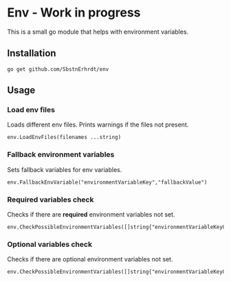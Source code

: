 # Env - Work in progress

This is a small go module that helps with environment variables.

## Installation
```
go get github.com/SbstnErhrdt/env
```

## Usage

### Load env files
Loads different env files. Prints warnings if the files not present. 
```
env.LoadEnvFiles(filenames ...string)
```

### Fallback environment variables
Sets fallback variables for env variables. 
```
env.FallbackEnvVariable("environmentVariableKey","fallbackValue")
```

### Required variables check
Checks if there are **required** environment variables not set. 
```
env.CheckPossibleEnvironmentVariables([]string{"environmentVariableKey0","environmentVariableKey1"})
```

### Optional variables check
Checks if there are optional environment variables not set. 
```
env.CheckPossibleEnvironmentVariables([]string{"environmentVariableKey0","environmentVariableKey1"})
```